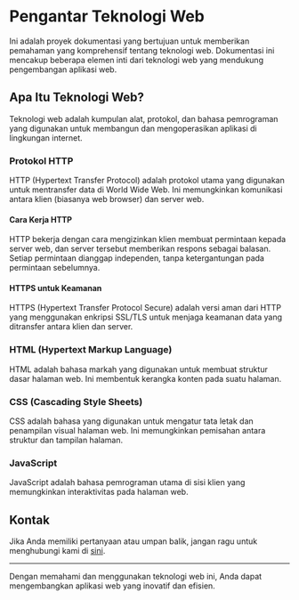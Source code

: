 # Pengantar Teknologi Web

Ini adalah proyek dokumentasi yang bertujuan untuk memberikan pemahaman yang komprehensif tentang teknologi web. Dokumentasi ini mencakup beberapa elemen inti dari teknologi web yang mendukung pengembangan aplikasi web.

## Apa Itu Teknologi Web?

Teknologi web adalah kumpulan alat, protokol, dan bahasa pemrograman yang digunakan untuk membangun dan mengoperasikan aplikasi di lingkungan internet.

### Protokol HTTP

HTTP (Hypertext Transfer Protocol) adalah protokol utama yang digunakan untuk mentransfer data di World Wide Web. Ini memungkinkan komunikasi antara klien (biasanya web browser) dan server web.

#### Cara Kerja HTTP

HTTP bekerja dengan cara mengizinkan klien membuat permintaan kepada server web, dan server tersebut memberikan respons sebagai balasan. Setiap permintaan dianggap independen, tanpa ketergantungan pada permintaan sebelumnya.

#### HTTPS untuk Keamanan

HTTPS (Hypertext Transfer Protocol Secure) adalah versi aman dari HTTP yang menggunakan enkripsi SSL/TLS untuk menjaga keamanan data yang ditransfer antara klien dan server.

### HTML (Hypertext Markup Language)

HTML adalah bahasa markah yang digunakan untuk membuat struktur dasar halaman web. Ini membentuk kerangka konten pada suatu halaman.

### CSS (Cascading Style Sheets)

CSS adalah bahasa yang digunakan untuk mengatur tata letak dan penampilan visual halaman web. Ini memungkinkan pemisahan antara struktur dan tampilan halaman.

### JavaScript

JavaScript adalah bahasa pemrograman utama di sisi klien yang memungkinkan interaktivitas pada halaman web.

## Kontak

Jika Anda memiliki pertanyaan atau umpan balik, jangan ragu untuk menghubungi kami di [sini](mailto:ilmanaqilaa2@gmail.com).

---

Dengan memahami dan menggunakan teknologi web ini, Anda dapat mengembangkan aplikasi web yang inovatif dan efisien.
